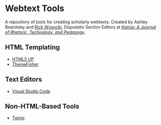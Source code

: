 # Webtext Tools

A repository of tools for creating scholarly webtexts. Created by Ashley Beardsley and [Rick Wysocki](https://rickwysocki.com/), _Disputatio_ Section Editors at [_Kairos: A Journal of Rhetoric, Technology, and Pedagogy_](https://kairos.technorhetoric.net/).

## HTML Templating

- [HTML5 UP](https://html5up.net/)
- [ThemeFisher](https://themefisher.com/)

## Text Editors

- [Visual Studio Code](https://code.visualstudio.com/)

## Non-HTML-Based Tools

- [Twine](https://twinery.org/): 
